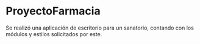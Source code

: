 # ProyectoFarmacia
Se realizó una aplicación de escritorio para un sanatorio, contando con los módulos y estilos solicitados por este.
